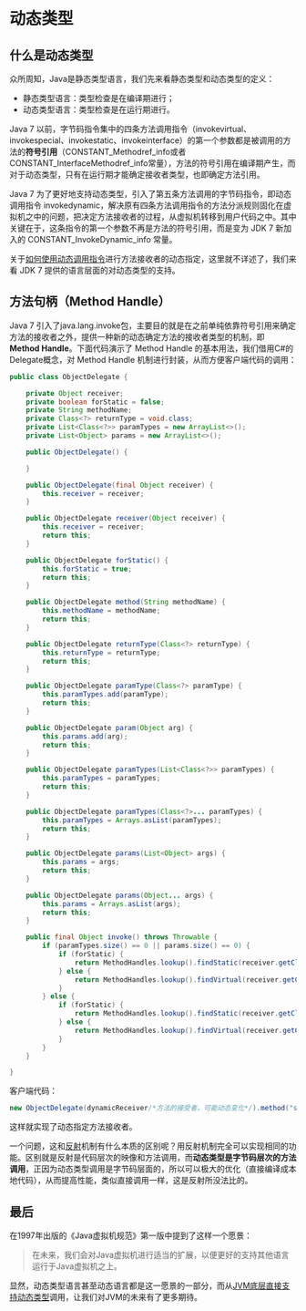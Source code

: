 # 动态类型

## 什么是动态类型

众所周知，Java是静态类型语言，我们先来看静态类型和动态类型的定义：

+ 静态类型语言：类型检查是在编译期进行；
+ 动态类型语言：类型检查是在运行期进行。

Java 7 以前，字节码指令集中的四条方法调用指令（invokevirtual、invokespecial、invokestatic、invokeinterface）的第一个参数都是被调用的方法的**符号引用**（CONSTANT_Methodref_info或者CONSTANT_InterfaceMethodref_info常量），方法的符号引用在编译期产生，而对于动态类型，只有在运行期才能确定接收者类型，也即确定方法引用。

Java 7 为了更好地支持动态类型，引入了第五条方法调用的字节码指令，即动态调用指令 invokedynamic，解决原有四条方法调用指令的方法分派规则固化在虚拟机之中的问题，把决定方法接收者的过程，从虚拟机转移到用户代码之中。其中关键在于，这条指令的第一个参数不再是方法的符号引用，而是变为 JDK 7 新加入的 CONSTANT_InvokeDynamic_info 常量。

关于[如何使用动态调用指令](http://www.infoq.com/cn/articles/jdk-dynamically-typed-language)进行方法接收者的动态指定，这里就不详述了，我们来看 JDK 7 提供的语言层面的对动态类型的支持。

## 方法句柄（Method Handle）

Java 7 引入了java.lang.invoke包，主要目的就是在之前单纯依靠符号引用来确定方法的接收者之外，提供一种新的动态确定方法的接收者类型的机制，即 **Method Handle**。下面代码演示了 Method Handle 的基本用法，我们借用C#的Delegate概念，对 Method Handle 机制进行封装，从而方便客户端代码的调用：

```Java
public class ObjectDelegate {

    private Object receiver;
    private boolean forStatic = false;
    private String methodName;
    private Class<?> returnType = void.class;
    private List<Class<?>> paramTypes = new ArrayList<>();
    private List<Object> params = new ArrayList<>();

    public ObjectDelegate() {

    }

    public ObjectDelegate(final Object receiver) {
        this.receiver = receiver;
    }

    public ObjectDelegate receiver(Object receiver) {
        this.receiver = receiver;
        return this;
    }

    public ObjectDelegate forStatic() {
        this.forStatic = true;
        return this;
    }

    public ObjectDelegate method(String methodName) {
        this.methodName = methodName;
        return this;
    }

    public ObjectDelegate returnType(Class<?> returnType) {
        this.returnType = returnType;
        return this;
    }

    public ObjectDelegate paramType(Class<?> paramType) {
        this.paramTypes.add(paramType);
        return this;
    }

    public ObjectDelegate param(Object arg) {
        this.params.add(arg);
        return this;
    }

    public ObjectDelegate paramTypes(List<Class<?>> paramTypes) {
        this.paramTypes = paramTypes;
        return this;
    }

    public ObjectDelegate paramTypes(Class<?>... paramTypes) {
        this.paramTypes = Arrays.asList(paramTypes);
        return this;
    }

    public ObjectDelegate params(List<Object> args) {
        this.params = args;
        return this;
    }

    public ObjectDelegate params(Object... args) {
        this.params = Arrays.asList(args);
        return this;
    }

    public final Object invoke() throws Throwable {
        if (paramTypes.size() == 0 || params.size() == 0) {
            if (forStatic) {
                return MethodHandles.lookup().findStatic(receiver.getClass(), methodName, MethodType.methodType(returnType)).invokeWithArguments();
            } else {
                return MethodHandles.lookup().findVirtual(receiver.getClass(), methodName, MethodType.methodType(returnType)).bindTo(receiver).invokeWithArguments();
            }
        } else {
            if (forStatic) {
                return MethodHandles.lookup().findStatic(receiver.getClass(), methodName, MethodType.methodType(returnType, paramTypes)).invokeWithArguments(params);
            } else {
                return MethodHandles.lookup().findVirtual(receiver.getClass(), methodName, MethodType.methodType(returnType, paramTypes)).bindTo(receiver).invokeWithArguments(params);
            }
        }
    }

}
```

客户端代码：

```Java
new ObjectDelegate(dynamicReceiver/*方法的接受者，可能动态变化*/).method("someMethodName"/*方法名称*/).returnType(void.class/*方法返回类型*/).paramType(Object.class/*方法参数类型*/).param(someObject/*方法参数*/).invoke(); // 最后一步完成调用
```

这样就实现了动态指定方法接收者。

一个问题，这和[反射](Reflection.md)机制有什么本质的区别呢？用反射机制完全可以实现相同的功能。区别就是反射是代码层次的映像和方法调用，而**动态类型是字节码层次的方法调用**，正因为动态类型调用是字节码层面的，所以可以极大的优化（直接编译成本地代码），从而提高性能，类似直接调用一样，这是反射所没法比的。

## 最后

在1997年出版的《Java虚拟机规范》第一版中提到了这样一个愿景：

> 在未来，我们会对Java虚拟机进行适当的扩展，以便更好的支持其他语言运行于Java虚拟机之上。

显然，动态类型语言甚至动态语言都是这一愿景的一部分，而从[JVM底层直接支持动态类型](http://docs.oracle.com/javase/7/docs/technotes/guides/vm/multiple-language-support.html)调用，让我们对JVM的未来有了更多期待。
